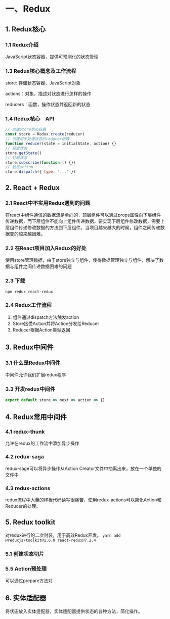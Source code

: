 # 一、Redux
## 1. Redux核心
### 1.1 Redux介绍
JavaScript状态容器，提供可预测化的状态管理
### 1.3 Redux核心概念及工作流程
store: 存储状态容器，JavaScript对象

actions：对象，描述对状态进行怎样的操作

reducers：函数，操作状态并返回新的状态
### 1.4 Redux核心　API
```JavaScript
// 创建Store状态容器
const store = Redux.create(reducer)
// 创建用于处理状态的reducer函数
function reducer(state = initialState, action) {}
// 获取状态
store.getState()
// 订阅状态
store.subscribe(function () {})
// 触发action
store.dispatch({ type: '...' })
```
## 2. React + Redux
### 2.1 React中不实用Redux遇到的问题
在react中组件通信的数据流是单向的，顶层组件可以通过props属性向下层组件传递数据，而下层组件不能向上组件传递数据，要实现下层组件修改数据，需要上层组件传递修改数据的方法到下层组件。当项目越来越大的时候，组件之间传递数据变的越来越困难。
### 2.2 在React项目加入Redux的好处
使用store管理数据，由于store独立与组件，使得数据管理独立与组件，解决了数据与组件之间传递数据困难的问题
### 2.3 下载
`npm redux react-redux`
### 2.4 Redux工作流程
1. 组件通过dispatch方法触发action
2. Store接受Action并将Action分发给Reducer
3. Reducer根据Action类型返回

## 3. Redux中间件
### 3.1 什么是Redux中间件
中间件允许我们扩展redux程序
### 3.3 开发redux中间件
```JavaScript
export default store => next => action => {}
```
## 4. Redux常用中间件
### 4.1 redux-thunk
允许在redux的工作流中添加异步操作
### 4.2 redux-saga
redux-sage可以将异步操作从Action Creator文件中抽离出来，放在一个单独的文件中
### 4.3 redux-actions
redux流程中大量的样板代码读写很痛苦，使用redux-actions可以简化Action和Reducer的处理。
## 5. Redux toolkit
对redux进行的二次封装，用于高效Redux开发。
`yarn add @reduxjs/toolkit@1.6.0 react-redux@7.2.4`
### 5.1 创建状态切片
### 5.5 Action预处理
可以通过prepare方法对
## 6. 实体适配器
将状态放入实体适配器，实体适配器提供状态的各种方法，简化操作。
